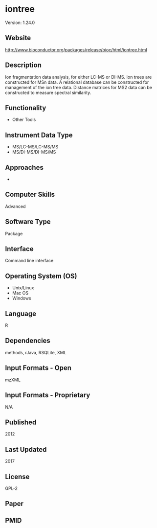 # iontree
Version: 1.24.0

## Website
http://www.bioconductor.org/packages/release/bioc/html/iontree.html

## Description
Ion fragmentation data analysis, for either LC-MS or DI-MS. Ion trees are constructed for MSn data. A relational database can be constructed for management of the ion tree data. Distance matrices for MS2 data can be constructed to measure spectral similarity.

## Functionality
- Other Tools

## Instrument Data Type
- MS/LC-MS/LC-MS/MS
- MS/DI-MS/DI-MS/MS

## Approaches
-

## Computer Skills
Advanced

## Software Type
Package

## Interface
Command line interface

## Operating System (OS)
- Unix/Linux
- Mac OS
- Windows

## Language
R

## Dependencies
methods, rJava, RSQLite, XML

## Input Formats - Open
mzXML

## Input Formats - Proprietary
N/A

## Published
2012

## Last Updated
2017

## License
GPL-2

## Paper

## PMID
